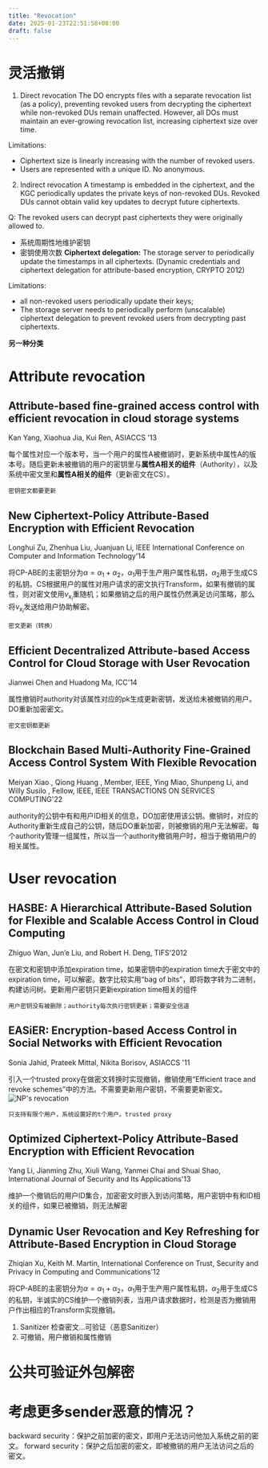 ```yaml
---
title: "Revocation"
date: 2025-01-23T22:51:58+08:00
draft: false
---
```


# 灵活撤销
1. Direct revocation
The DO encrypts files with a separate revocation list (as a policy), preventing revoked users from decrypting the ciphertext while non-revoked DUs remain unaffected. However, all DOs must maintain an ever-growing revocation list, increasing ciphertext size over time.

Limitations: 
- Ciphertext size is linearly increasing with the number of revoked users.
- Users are represented with a unique ID. No anonymous.

2. Indirect revocation
A timestamp is embedded in the ciphertext, and the KGC periodically updates the private keys of non-revoked DUs. Revoked DUs cannot obtain valid key updates to decrypt future ciphertexts.


Q: The revoked users can decrypt past ciphertexts they were originally allowed to.

- 系统周期性地维护密钥
- 密钥使用次数
**Ciphertext delegation:** The storage server to periodically update the timestamps in all ciphertexts. (Dynamic credentials and ciphertext delegation for attribute-based encryption, CRYPTO 2012)

Limitations:
- all non-revoked users periodically update their keys;
- The storage server needs to periodically perform (unscalable) ciphertext delegation to prevent revoked users from decrypting past ciphertexts.


**另一种分类**
# Attribute revocation

## Attribute-based fine-grained access control with efficient revocation in cloud storage systems
Kan Yang, Xiaohua Jia, Kui Ren, ASIACCS '13

每个属性对应一个版本号，当一个用户的属性A被撤销时，更新系统中属性A的版本号。随后更新未被撤销的用户的密钥里与**属性A相关的组件**（Authority），以及系统中密文里和**属性A相关的组件**（更新密文在CS）。

    密钥密文都要更新

## New Ciphertext-Policy Attribute-Based Encryption with Efficient Revocation
Longhui Zu, Zhenhua Liu, Juanjuan Li,  IEEE International Conference on Computer and Information Technology'14

将CP-ABE的主密钥分为$\alpha=\alpha_1+\alpha_2$，$\alpha_1$用于生产用户属性私钥，$\alpha_2$用于生成CS的私钥。CS根据用户的属性对用户请求的密文执行Transform，如果有撤销的属性，则对密文使用$v_{x_i}$重随机；如果撤销之后的用户属性仍然满足访问策略，那么将$v_{x_i}$发送给用户协助解密。

    密文更新（转换）

## Efficient Decentralized Attribute-based Access Control for Cloud Storage with User Revocation

Jianwei Chen and Huadong Ma, ICC'14

属性撤销时authority对该属性对应的pk生成更新密钥，发送给未被撤销的用户。DO重新加密密文。

    密文密钥都更新

## Blockchain Based Multi-Authority Fine-Grained Access Control System With Flexible Revocation

Meiyan Xiao , Qiong Huang , Member, IEEE, Ying Miao, Shunpeng Li, and Willy Susilo , Fellow, IEEE, IEEE TRANSACTIONS ON SERVICES COMPUTING'22

authority的公钥中有和用户ID相关的信息，DO加密使用该公钥。撤销时，对应的Authority重新生成自己的公钥，随后DO重新加密，则被撤销的用户无法解密。每个authority管理一组属性，所以当一个authority撤销用户时，相当于撤销用户的相关属性。

# User revocation

## HASBE: A Hierarchical Attribute-Based Solution for Flexible and Scalable Access Control in Cloud Computing
Zhiguo Wan, Jun’e Liu, and Robert H. Deng, TIFS'2012

在密文和密钥中添加expiration time，如果密钥中的expiration time大于密文中的expiration time，可以解密。数字比较实用“bag of bits”，即将数字转为二进制，构建访问树。更新用户密钥只更新expiration time相关的组件

    用户密钥没有被删除；authority每次执行密钥更新；需要安全信道

## EASiER: Encryption-based Access Control in Social Networks with Efficient Revocation
Sonia Jahid, Prateek Mittal, Nikita Borisov, ASIACCS '11

引入一个trusted proxy在做密文转换时实现撤销，撤销使用“Efficient trace and revoke schemes”中的方法。不需要更新用户密钥，不需要更新密文。
![NP's revocation](../image.png)

    只支持有限个用户，系统设置好的t个用户。trusted proxy

## Optimized Ciphertext-Policy Attribute-Based Encryption with Efficient Revocation
Yang Li, Jianming Zhu, Xiuli Wang, Yanmei Chai and Shuai Shao, International Journal of Security and Its Applications'13

维护一个撤销后的用户ID集合，加密密文时嵌入到访问策略，用户密钥中有和ID相关的组件，如果已被撤销，则无法解密

## Dynamic User Revocation and Key Refreshing for Attribute-Based Encryption in Cloud Storage
Zhiqian Xu, Keith M. Martin, International Conference on Trust, Security and Privacy in Computing and Communications'12

将CP-ABE的主密钥分为$\alpha=\alpha_1+\alpha_2$，$\alpha_1$用于生产用户属性私钥，$\alpha_2$用于生成CS的私钥，半诚实的CS维护一个撤销列表，当用户请求数据时，检测是否为撤销用户作出相应的Transform实现撤销。

1. Sanitizer 检查密文...可验证（恶意Sanitizer）
2. 可撤销，用户撤销和属性撤销

# 公共可验证外包解密



# 考虑更多sender恶意的情况？

backward security：保护之前加密的密文，即用户无法访问他加入系统之前的密文。
forward security：保护之后加密的密文，即被撤销的用户无法访问之后的密文。